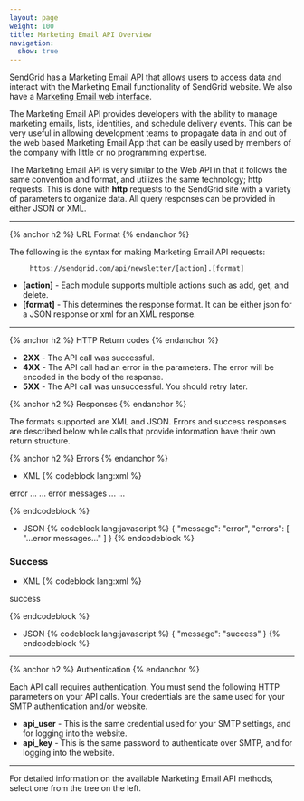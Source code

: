 ```yaml
---
layout: page
weight: 100
title: Marketing Email API Overview
navigation:
  show: true
---
```


SendGrid has a Marketing Email API that allows users to access data and interact with the Marketing Email functionality of SendGrid website. We also have a [Marketing Email web interface]({{root_url}}/Marketing_Emails/index.html).

The Marketing Email API provides developers with the ability to manage marketing emails, lists, identities, and schedule delivery events. This can be very useful in allowing development teams to propagate data in and out of the web based Marketing Email App that can be easily used by members of the company with little or no programming expertise.

The Marketing Email API is very similar to the Web API in that it follows the same convention and format, and utilizes the same technology; http requests. This is done with **http** requests to the SendGrid site with a variety of parameters to organize data. All query responses can be provided in either JSON or XML.  

* * * * *


{% anchor h2 %} URL Format {% endanchor %}


The following is the syntax for making Marketing Email API requests:

`     https://sendgrid.com/api/newsletter/[action].[format]`

-   **[action]** - Each module supports multiple actions such as add, get, and delete.
-   **[format]** - This determines the response format. It can be either json for a JSON response or xml for an XML response.

* * * * *


{% anchor h2 %} HTTP Return codes {% endanchor %}


-   **2XX** - The API call was successful.
-   **4XX** - The API call had an error in the parameters. The error will be encoded in the body of the response.
-   **5XX** - The API call was unsuccessful. You should retry later.


{% anchor h2 %} Responses {% endanchor %}


The formats supported are XML and JSON. Errors and success responses are described below while calls that provide information have their own return structure.


{% anchor h2 %} Errors {% endanchor %}


-   XML {% codeblock lang:xml %}
<?xml version="1.0" encoding="ISO-8859-1"?>

<result>
   <message>error</message>
   <errors>
      ...
      <error>... error messages ...</error>
      ...
   </errors>
</result>

{% endcodeblock %}
-   JSON {% codeblock lang:javascript %}
{
  "message": "error",
  "errors": [
    "...error messages..."
  ]
}
{% endcodeblock %}

### Success

-   XML {% codeblock lang:xml %}
<?xml version="1.0" encoding="ISO-8859-1"?>

<result> success </result>

{% endcodeblock %}
-   JSON {% codeblock lang:javascript %}
{
  "message": "success"
}
{% endcodeblock %}

* * * * *


{% anchor h2 %} Authentication {% endanchor %}


Each API call requires authentication. You must send the following HTTP parameters on your API calls. Your credentials are the same used for your SMTP authentication and/or website.

-   **api\_user** - This is the same credential used for your SMTP settings, and for logging into the website.
-   **api\_key** - This is the same password to authenticate over SMTP, and for logging into the website.

* * * * *

For detailed information on the available Marketing Email API methods, select one from the tree on the left.
